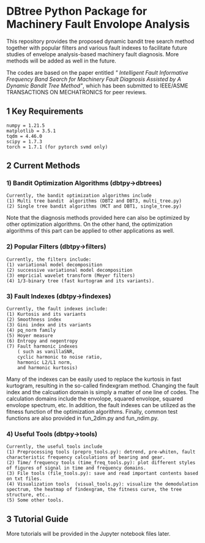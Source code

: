 # DBtree Python Package for Machinery Fault Envolope Analysis  

This repository provides the proposed dynamic bandit tree search method together with popular filters and various fault indexes to facilitate future studies of envelope analysis-based machinery fault diagnosis. More methods will be added as well in the future.  

The codes are based on the paper entitled _" Intelligent Fault Informative Frequency Band Search for Machinery Fault Diagnosis Assisted by A Dynamic Bandit Tree Method"_, which has been submitted to IEEE/ASME TRANSACTIONS ON MECHATRONICS for peer reviews. 

## 1 Key Requirements
    numpy = 1.21.5
    matplotlib = 3.5.1
    tqdm = 4.46.0
    scipy = 1.7.3
    torch = 1.7.1 (for pytorch svmd only)

## 2 Current Methods

### 1) Bandit Optimization Algorithms (dbtpy->dbtrees)
    Currently, the bandit optimization algorithms include
    (1) Multi tree bandit  algorithms (DBT2 and DBT3, multi_tree.py)
    (2) Single tree bandit algorithms (MCT and DBT1, single_tree.py)
Note that the diagnosis methods provided here can also be optimized by other optimization algorithms. On the other hand, the optimization algorithms of this part can be applied to other applications as well.

### 2) Popular Filters (dbtpy->filters)

    Currently, the filters include: 
    (1) variational model decomposition
    (2) successive variational model decomposition
    (3) empricial wavelet transform (Meyer filters)
    (4) 1/3-binary tree (fast kurtogram and its variants).  

### 3) Fault Indexes (dbtpy->findexes)
    Currently, the fault indexes include:
    (1) Kurtosis and its variants
    (2) Smoothness index
    (3) Gini index and its variants
    (4) pq_norm family
    (5) Hoyer measure
    (6) Entropy and negentropy
    (7) Fault harmonic indexes 
        ( such as vanillaSNR, 
        cyclic harmonic to noise ratio,
        harmonic L2/L1 norm, 
        and harmonic kurtosis)
Many of the indexes can be easily used to replace the kurtosis in fast kurtogram, resulting in the so-called findexgram method. Changing the fault index and the calcuation domain is simply a matter of one line of codes. The calculation domains include the envolope, squared envolope, squared envolope spectrum, etc. In addition, the fault indexes can be utilized as the fitness function of the optimization algorithms. Finally, common test functions are also provided in fun_2dim.py and fun_ndim.py.

### 4) Useful Tools (dbtpy->tools)
    Currently, the useful tools include
    (1) Preprocessing tools (prepro_tools.py): detrend, pre-whiten, fault characteristic frequency calculations of bearing and gear. 
    (2) Time/ frequency tools (time_freq_tools.py): plot different styles of figures of signal in time and frequency domains.
    (3) File tools (file_tools.py): save and read important contents based on txt files. 
    (4) Visualization tools  (visual_tools.py): visualize the demodulation spectrum, the heatmap of findexgram, the fitness curve, the tree structure, etc.. 
    (5) Some other tools. 

## 3 Tutorial Guide

More tutorials will be provided in the Jupyter notebook files later. 



